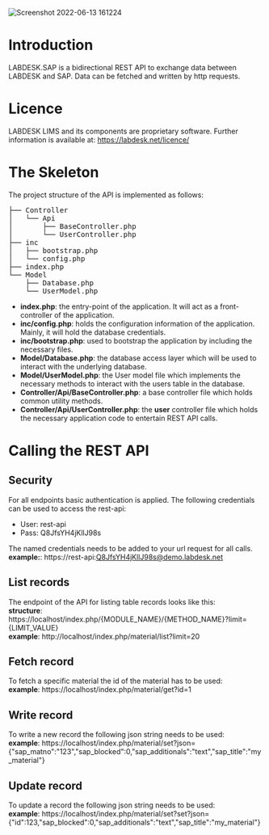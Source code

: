 ![Screenshot 2022-06-13 161224](https://user-images.githubusercontent.com/77008074/173373322-ba866e8b-1fdf-49be-b0aa-e7b65b3e9c83.png)


# Introduction
LABDESK.SAP is a bidirectional REST API to exchange data between LABDESK and SAP. Data can be fetched and written by http requests.

# Licence
LABDESK LIMS and its components are proprietary software. Further information is available at: https://labdesk.net/licence/

# The Skeleton
The project structure of the API is implemented as follows:

<pre>
├── Controller
│   └── Api
│       ├── BaseController.php
│       └── UserController.php
├── inc
│   ├── bootstrap.php
│   └── config.php
├── index.php
└── Model
    ├── Database.php
    └── UserModel.php
</pre>

- **index.php**: the entry-point of the application. It will act as a front-controller of the application.
- **inc/config.php**: holds the configuration information of the application. Mainly, it will hold the database credentials.
- **inc/bootstrap.php**: used to bootstrap the application by including the necessary files.
- **Model/Database.php**: the database access layer which will be used to interact with the underlying database.
- **Model/UserModel.php**: the User model file which implements the necessary methods to interact with the users table in the database.
- **Controller/Api/BaseController.php**: a base controller file which holds common utility methods.
- **Controller/Api/UserController.php**: the **user** controller file which holds the necessary application code to entertain REST API calls.

# Calling the REST API
## Security
For all endpoints basic authentication is applied. The following credentials can be used to access the rest-api:
- User: rest-api
- Pass: Q8JfsYH4jKllJ98s

The named credentials needs to be added to your url request for all calls. <br/>
**example:**: https://rest-api:Q8JfsYH4jKllJ98s@demo.labdesk.net
## List records
The endpoint of the API for listing table records looks like this: <br/>
**structure**: https://localhost/index.php/{MODULE_NAME}/{METHOD_NAME}?limit={LIMIT_VALUE} <br/>
**example**: http://localhost/index.php/material/list?limit=20
## Fetch record
To fetch a specific material the id of the material has to be used: <br/>
**example**: https://localhost/index.php/material/get?id=1
## Write record
To write a new record the following json string needs to be used: <br/>
**example**: https://localhost/index.php/material/set?json={"sap_matno":"123","sap_blocked":0,"sap_additionals":"text","sap_title":"my_material"}
## Update record
To update a record the following json string needs to be used: <br/>
**example**: https://localhost/index.php/material/set?set?json={"id":123,"sap_blocked":0,"sap_additionals":"text","sap_title":"my_material"}
